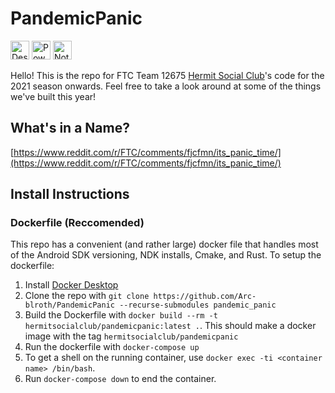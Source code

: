 # PandemicPanic

<!-- These are image tags so that heights are consistent -->
<img src="https://forthebadge.com/images/badges/designed-in-ms-paint.svg" alt="Designed in MSPaint" height=30px /> <img src="https://forthebadge.com/images/badges/powered-by-black-magic.svg" alt="Powered by Black Magic" height=30px /> <img src="http://img.shields.io/static/v1?label=Not&message=Gluten%20Free&style=for-the-badge&labelColor=3bbffc&color=3c9ad5"  alt="Not Gluten Free" height=30px />

Hello! This is the repo for FTC Team 12675 [Hermit Social Club](https://hermitsocialclub.org/)'s code for the 2021 season onwards.
Feel free to take a look around at some of the things we've built this year!

## What's in a Name?

[https://www.reddit.com/r/FTC/comments/fjcfmn/its_panic_time/](https://www.reddit.com/r/FTC/comments/fjcfmn/its_panic_time/)

## Install Instructions

### Dockerfile (Reccomended)

This repo has a convenient (and rather large) docker file that handles most of the Android SDK versioning, NDK installs, Cmake, and Rust. To setup the dockerfile:

1) Install [Docker Desktop](https://www.docker.com/products/docker-desktop)
2) Clone the repo with `git clone https://github.com/Arc-blroth/PandemicPanic --recurse-submodules pandemic_panic`
3) Build the Dockerfile with `docker build --rm -t hermitsocialclub/pandemicpanic:latest .`. This should make a docker image with the tag `hermitsocialclub/pandemicpanic`
4) Run the dockerfile with `docker-compose up`
5) To get a shell on the running container, use `docker exec -ti <container name> /bin/bash`.
6) Run `docker-compose down` to end the container.
